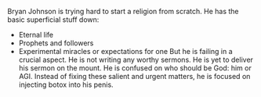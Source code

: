 Bryan Johnson is trying hard to start a religion from scratch. He has the basic superficial stuff down: 
- Eternal life
- Prophets and followers
- Experimental miracles or expectations for one
But he is failing in a crucial aspect. He is not writing any worthy sermons. He is yet to deliver his sermon on the mount. He is confused on who should be God: him or AGI. Instead of fixing these salient and urgent matters, he is focused on injecting botox into his penis.